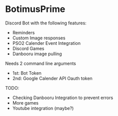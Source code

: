 # BotimusPrime
Discord Bot with the following features: <br>
 - Reminders<br>
 - Custom Image responses<br>
 - PSO2 Calender Event Integration<br>
 - Discord Games<br>
 - Danbooru image pulling<br>

Needs 2 command line arguments<br>
- 1st: Bot Token<br>
- 2nd: Google Calender API Oauth token<br>

TODO:<br>
 - Checking Danbooru Integration to prevent errors<br>
 - More games<br>
 - Youtube integration (maybe?)<br>
